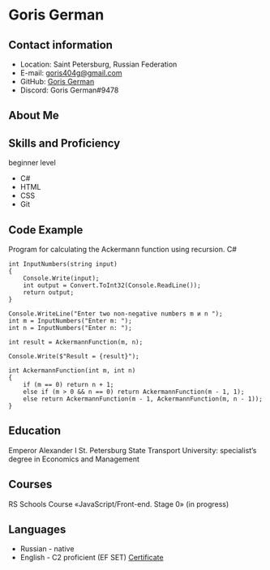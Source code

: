 # **Goris German**

## Contact information 
* Location: Saint Petersburg, Russian Federation
* E-mail: goris404g@gmail.com
* GitHub: [Goris German](https://github.com/GorisGerman)
* Discord: Goris German#9478
## About Me

## Skills and Proficiency
beginner level
* С#
* HTML
* CSS
* Git

## Code Example
Program for calculating the Ackermann function using recursion. C#

```
int InputNumbers(string input)
{
    Console.Write(input);
    int output = Convert.ToInt32(Console.ReadLine());
    return output;
}

Console.WriteLine("Enter two non-negative numbers m и n ");
int m = InputNumbers("Enter m: ");
int n = InputNumbers("Enter n: ");

int result = AckermannFunction(m, n);

Console.Write($"Result = {result}");

int AckermannFunction(int m, int n)
{
    if (m == 0) return n + 1;
    else if (m > 0 && n == 0) return AckermannFunction(m - 1, 1);
    else return AckermannFunction(m - 1, AckermannFunction(m, n - 1));
}
```
## Education
Emperor Alexander I St. Petersburg State Transport University: specialist’s degree in Economics and Management

## Courses
RS Schools Course «JavaScript/Front-end. Stage 0» (in progress)

## Languages
* Russian - native
* English - C2 proficient (EF SET)
[Certificate](https://www.efset.org/cert/VWP7cX)


